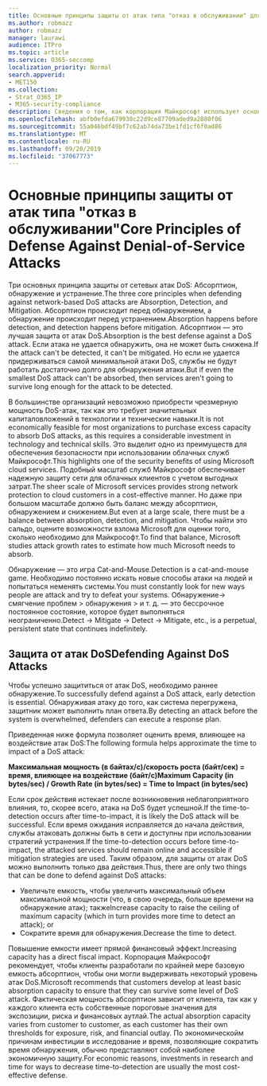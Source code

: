 ```yaml
---
title: Основные принципы защиты от атак типа "отказ в обслуживании" для Office 365
ms.author: robmazz
author: robmazz
manager: laurawi
audience: ITPro
ms.topic: article
ms.service: O365-seccomp
localization_priority: Normal
search.appverid:
- MET150
ms.collection:
- Strat_O365_IP
- M365-security-compliance
description: Сведения о том, как корпорация Майкрософт использует основные принципы абсорптион, обнаружения и смягчения защиты от атак типа "отказ в обслуживании" (DoS).
ms.openlocfilehash: abfb0efda679930c22d9ce87709aded9a2880f06
ms.sourcegitcommit: 55a046bdf49bf7c62ab74da73be1fd1cf6f0ad86
ms.translationtype: MT
ms.contentlocale: ru-RU
ms.lasthandoff: 09/20/2019
ms.locfileid: "37067773"
---
```

# <a name="core-principles-of-defense-against-denial-of-service-attacks"></a><span data-ttu-id="0d014-103">Основные принципы защиты от атак типа "отказ в обслуживании"</span><span class="sxs-lookup"><span data-stu-id="0d014-103">Core Principles of Defense Against Denial-of-Service Attacks</span></span>

<span data-ttu-id="0d014-104">Три основных принципа защиты от сетевых атак DoS: Абсорптион, обнаружение и устранение.</span><span class="sxs-lookup"><span data-stu-id="0d014-104">The three core principles when defending against network-based DoS attacks are Absorption, Detection, and Mitigation.</span></span> <span data-ttu-id="0d014-105">Абсорптион происходит перед обнаружением, а обнаружение происходит перед устранением.</span><span class="sxs-lookup"><span data-stu-id="0d014-105">Absorption happens before detection, and detection happens before mitigation.</span></span> <span data-ttu-id="0d014-106">Абсорптион — это лучшая защита от атак DoS.</span><span class="sxs-lookup"><span data-stu-id="0d014-106">Absorption is the best defense against a DoS attack.</span></span> <span data-ttu-id="0d014-107">Если атака не удается обнаружить, она не может быть снижена.</span><span class="sxs-lookup"><span data-stu-id="0d014-107">If the attack can't be detected, it can't be mitigated.</span></span> <span data-ttu-id="0d014-108">Но если не удается придерживаться самой минимальной атаки DoS, службы не будут работать достаточно долго для обнаружения атаки.</span><span class="sxs-lookup"><span data-stu-id="0d014-108">But if even the smallest DoS attack can't be absorbed, then services aren't going to survive long enough for the attack to be detected.</span></span>

<span data-ttu-id="0d014-109">В большинстве организаций невозможно приобрести чрезмерную мощность DoS-атак, так как это требует значительных капиталовложений в технологии и технические навыки.</span><span class="sxs-lookup"><span data-stu-id="0d014-109">It is not economically feasible for most organizations to purchase excess capacity to absorb DoS attacks, as this requires a considerable investment in technology and technical skills.</span></span> <span data-ttu-id="0d014-110">Это выделит одно из преимуществ для обеспечения безопасности при использовании облачных служб Майкрософт.</span><span class="sxs-lookup"><span data-stu-id="0d014-110">This highlights one of the security benefits of using Microsoft cloud services.</span></span> <span data-ttu-id="0d014-111">Подобный масштаб служб Майкрософт обеспечивает надежную защиту сети для облачных клиентов с учетом выгодных затрат.</span><span class="sxs-lookup"><span data-stu-id="0d014-111">The sheer scale of Microsoft services provides strong network protection to cloud customers in a cost-effective manner.</span></span> <span data-ttu-id="0d014-112">Но даже при большом масштабе должно быть баланс между абсорптион, обнаружением и снижением.</span><span class="sxs-lookup"><span data-stu-id="0d014-112">But even at a large scale, there must be a balance between absorption, detection, and mitigation.</span></span> <span data-ttu-id="0d014-113">Чтобы найти это сальдо, оцените возможности взлома Microsoft для оценки того, сколько необходимо для Майкрософт.</span><span class="sxs-lookup"><span data-stu-id="0d014-113">To find that balance, Microsoft studies attack growth rates to estimate how much Microsoft needs to absorb.</span></span>

<span data-ttu-id="0d014-114">Обнаружение — это игра Cat-and-Mouse.</span><span class="sxs-lookup"><span data-stu-id="0d014-114">Detection is a cat-and-mouse game.</span></span> <span data-ttu-id="0d014-115">Необходимо постоянно искать новые способы атаки на людей и попытаться неменять системы.</span><span class="sxs-lookup"><span data-stu-id="0d014-115">You must constantly look for new ways people are attack and try to defeat your systems.</span></span> <span data-ttu-id="0d014-116">Обнаружение-> смягчение проблем > обнаружения > и т. д. — это бессрочное постоянное состояние, которое будет выполняться неограниченно.</span><span class="sxs-lookup"><span data-stu-id="0d014-116">Detect -> Mitigate -> Detect -> Mitigate, etc., is a perpetual, persistent state that continues indefinitely.</span></span>

## <a name="defending-against-dos-attacks"></a><span data-ttu-id="0d014-117">Защита от атак DoS</span><span class="sxs-lookup"><span data-stu-id="0d014-117">Defending Against DoS Attacks</span></span>

<span data-ttu-id="0d014-118">Чтобы успешно защититься от атак DoS, необходимо раннее обнаружение.</span><span class="sxs-lookup"><span data-stu-id="0d014-118">To successfully defend against a DoS attack, early detection is essential.</span></span> <span data-ttu-id="0d014-119">Обнаруживая атаку до того, как система перегружена, защитник может выполнить план ответа.</span><span class="sxs-lookup"><span data-stu-id="0d014-119">By detecting an attack before the system is overwhelmed, defenders can execute a response plan.</span></span>

<span data-ttu-id="0d014-120">Приведенная ниже формула позволяет оценить время, влияющее на воздействие атак DoS:</span><span class="sxs-lookup"><span data-stu-id="0d014-120">The following formula helps approximate the time to impact of a DoS attack:</span></span>

   <span data-ttu-id="0d014-121">**Максимальная мощность (в байтах/с)/скорость роста (байт/сек) = время, влияющее на воздействие (байт/с)**</span><span class="sxs-lookup"><span data-stu-id="0d014-121">**Maximum Capacity (in bytes/sec) / Growth Rate (in bytes/sec) = Time to Impact (in bytes/sec)**</span></span>

<span data-ttu-id="0d014-122">Если срок действия истекает после возникновения неблагоприятного влияния, то, скорее всего, атака на DoS будет успешной.</span><span class="sxs-lookup"><span data-stu-id="0d014-122">If the time-to-detection occurs after time-to-impact, it is likely the DoS attack will be successful.</span></span> <span data-ttu-id="0d014-123">Если время ожидания исправляется до начала действия, службы атаковать должны быть в сети и доступны при использовании стратегий устранения.</span><span class="sxs-lookup"><span data-stu-id="0d014-123">If the time-to-detection occurs before time-to-impact, the attacked services should remain online and accessible if mitigation strategies are used.</span></span> <span data-ttu-id="0d014-124">Таким образом, для защиты от атак DoS можно выполнить только два действия.</span><span class="sxs-lookup"><span data-stu-id="0d014-124">Thus, there are only two things that can be done to defend against DoS attacks:</span></span>

- <span data-ttu-id="0d014-125">Увеличьте емкость, чтобы увеличить максимальный объем максимальной мощности (что, в свою очередь, больше времени на обнаружение атак); также</span><span class="sxs-lookup"><span data-stu-id="0d014-125">Increase capacity to raise the ceiling of maximum capacity (which in turn provides more time to detect an attack); or</span></span>
- <span data-ttu-id="0d014-126">Сократите время для обнаружения.</span><span class="sxs-lookup"><span data-stu-id="0d014-126">Decrease the time to detect.</span></span>

<span data-ttu-id="0d014-127">Повышение емкости имеет прямой финансовый эффект.</span><span class="sxs-lookup"><span data-stu-id="0d014-127">Increasing capacity has a direct fiscal impact.</span></span> <span data-ttu-id="0d014-128">Корпорация Майкрософт рекомендует, чтобы клиенты разработали по крайней мере базовую емкость абсорптион, чтобы они могли выдерживать некоторый уровень атак DoS.</span><span class="sxs-lookup"><span data-stu-id="0d014-128">Microsoft recommends that customers develop at least basic absorption capacity to ensure that they can survive some level of DoS attack.</span></span> <span data-ttu-id="0d014-129">Фактическая мощность абсорптион зависит от клиента, так как у каждого клиента есть собственные пороговые значения для экспозиции, риска и финансовых аутлай.</span><span class="sxs-lookup"><span data-stu-id="0d014-129">The actual absorption capacity varies from customer to customer, as each customer has their own thresholds for exposure, risk, and financial outlay.</span></span> <span data-ttu-id="0d014-130">По экономическойм причинам инвестиции в исследование и время, позволяющие сократить время обнаружения, обычно представляют собой наиболее экономичную защиту.</span><span class="sxs-lookup"><span data-stu-id="0d014-130">For economic reasons, investments in research and time for ways to decrease time-to-detection are usually the most cost-effective defense.</span></span>
